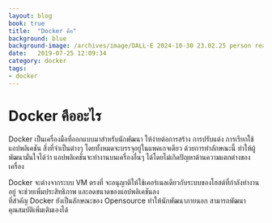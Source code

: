 ```yaml
---
layout: blog
book: true
title:  "Docker คือ"
background: blue
background-image: /archives/image/DALL·E 2024-10-30 23.02.25 person reading.webp
date:   2019-07-25 12:09:34
category: docker
tags:
- docker
---
```


# Docker คืออะไร
Docker เป็นเครื่องมือที่ออกแบบมาสำหรับนักพัฒนา ให้ง่ายต่อการสร้าง การปรับแต่ง การเรียกใช้แอปพลิเคชัน สิ่งที่จำเป็นต่างๆ โดยทั้งหมดจะบรรจุอยู่ในแพคเกจเดียว
ด้วยการทำลักษณะนี้ ทำให้ผู้พัฒนามั่นใจได้ว่า แอปพลิเคชั่นจะทำงานบนเครื่องอื่นๆ ได้โดยไม่เกิดปัญหาด้านความแตกต่างของเครื่อง  

Docker จะต่างจากระบบ VM ตรงที่ จะอนุญาติให้ใช้เคอร์เนลเดียวกับระบบของโฮสต์ที่กำลังทำงานอยู่ จะช่วยเพิ่มประสิทธิภาพ และลดขนาดของแอปพลิเคชันลง  
ที่สำคัญ Docker ยังเป็นลักษณะของ Opensource ทำให้นักพัฒนาภายนอก สามารถพัฒนาคุณสมบัติเพิ่มเติมเองได้
